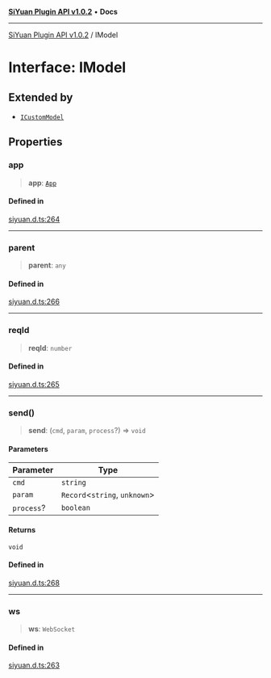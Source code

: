 [**SiYuan Plugin API v1.0.2**](../README.md) • **Docs**

---

[SiYuan Plugin API v1.0.2](../README.md) / IModel

# Interface: IModel

## Extended by

- [`ICustomModel`](ICustomModel.md)

## Properties

### app

> **app**: [`App`](../classes/App.md)

#### Defined in

[siyuan.d.ts:264](https://github.com/siyuan-note/petal/tree/main/siyuan.d.ts#L264)

---

### parent

> **parent**: `any`

#### Defined in

[siyuan.d.ts:266](https://github.com/siyuan-note/petal/tree/main/siyuan.d.ts#L266)

---

### reqId

> **reqId**: `number`

#### Defined in

[siyuan.d.ts:265](https://github.com/siyuan-note/petal/tree/main/siyuan.d.ts#L265)

---

### send()

> **send**: (`cmd`, `param`, `process`?) => `void`

#### Parameters

| Parameter  | Type                            |
| ---------- | ------------------------------- |
| `cmd`      | `string`                        |
| `param`    | `Record`\<`string`, `unknown`\> |
| `process`? | `boolean`                       |

#### Returns

`void`

#### Defined in

[siyuan.d.ts:268](https://github.com/siyuan-note/petal/tree/main/siyuan.d.ts#L268)

---

### ws

> **ws**: `WebSocket`

#### Defined in

[siyuan.d.ts:263](https://github.com/siyuan-note/petal/tree/main/siyuan.d.ts#L263)
